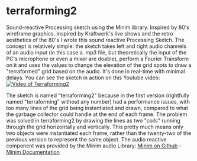 # terraforming2
Sound-reactive Processing sketch using the Minim library. Inspired by 80's wireframe graphics.
Inspired by Kraftwerk's live shows and the retro aesthetics of the 80's I wrote this sound reactive Processing Sketch. The concept is relatively simple: the sketch takes left and right audio channels of an audio input (in this case a .mp3 file, but theoretically the input of the PC's microphone or even a mixer are doable), perform a Fourier Transform on it and uses the values to change the elevation of the grid spots to draw a "terraformed" grid based on the audio. It's done in real-time with minimal delays.
You can see the sketch in action on this Youtube video:
[![Video of Terraforming2](http://img.youtube.com/vi/L7a5_hYzO_A/0.jpg)](http://www.youtube.com/watch?v=L7a5_hYzO_A)

The sketch is named "terraforming2" because in the first version (rightfully named "terraforming" without any number) had a performance issues, with too many lines of the grid being instantiated and drawn, compared to what the garbage collector could handle at the end of each frame. The problem was solved in terraforming2 by drawing the lines as two "coils" running through the grid horizontally and vertically. This pretty much means only two objects were instantiated each frame, rather than the twenty-two of the previous version to represent the same object.
The audio reactive component was provided by the Minim audio Library: [Minim on Github](https://github.com/ddf/Minim) - [Minim Documentation](https://code.compartmental.net/minim/index.html)
